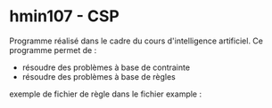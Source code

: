 # hmin107 - CSP

Programme réalisé dans le cadre du cours d'intelligence artificiel.
Ce programme permet de :
 - résoudre des problèmes à base de contrainte
 - résoudre des problèmes à base de règles

 exemple de fichier de règle dans le fichier example : 

 ```
 
 ```